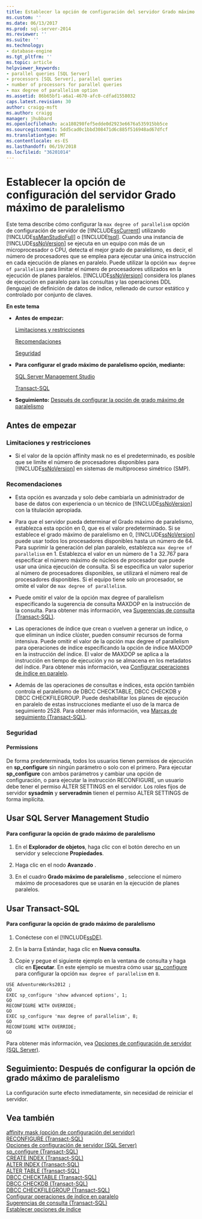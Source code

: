 ```yaml
---
title: Establecer la opción de configuración del servidor Grado máximo de paralelismo | Microsoft Docs
ms.custom: ''
ms.date: 06/13/2017
ms.prod: sql-server-2014
ms.reviewer: ''
ms.suite: ''
ms.technology:
- database-engine
ms.tgt_pltfrm: ''
ms.topic: article
helpviewer_keywords:
- parallel queries [SQL Server]
- processors [SQL Server], parallel queries
- number of processors for parallel queries
- max degree of parallelism option
ms.assetid: 86b65bf1-a6a1-4670-afc0-cdfad1558032
caps.latest.revision: 30
author: craigg-msft
ms.author: craigg
manager: jhubbard
ms.openlocfilehash: aca180298fef5edde0d2923e6676a535915bb5ce
ms.sourcegitcommit: 5dd5cad0c1bbd308471d6c885f516948ad67dfcf
ms.translationtype: MT
ms.contentlocale: es-ES
ms.lasthandoff: 06/19/2018
ms.locfileid: "36201014"
---
```

# <a name="configure-the-max-degree-of-parallelism-server-configuration-option"></a>Establecer la opción de configuración del servidor Grado máximo de paralelismo
  Este tema describe cómo configurar la `max degree of parallelism` opción de configuración de servidor de [!INCLUDE[ssCurrent](../../includes/sscurrent-md.md)] utilizando [!INCLUDE[ssManStudioFull](../../includes/ssmanstudiofull-md.md)] o [!INCLUDE[tsql](../../includes/tsql-md.md)]. Cuando una instancia de [!INCLUDE[ssNoVersion](../../includes/ssnoversion-md.md)] se ejecuta en un equipo con más de un microprocesador o CPU, detecta el mejor grado de paralelismo, es decir, el número de procesadores que se emplea para ejecutar una única instrucción en cada ejecución de planes en paralelo. Puede utilizar la opción `max degree of parallelism` para limitar el número de procesadores utilizados en la ejecución de planes paralelos. [!INCLUDE[ssNoVersion](../../includes/ssnoversion-md.md)] considera los planes de ejecución en paralelo para las consultas y las operaciones DDL (lenguaje) de definición de datos de índice, rellenado de cursor estático y controlado por conjunto de claves.  
  
 **En este tema**  
  
-   **Antes de empezar:**  
  
     [Limitaciones y restricciones](#Restrictions)  
  
     [Recomendaciones](#Recommendations)  
  
     [Seguridad](#Security)  
  
-   **Para configurar el grado máximo de paralelismo opción, mediante:**  
  
     [SQL Server Management Studio](#SSMSProcedure)  
  
     [Transact-SQL](#TsqlProcedure)  
  
-   **Seguimiento:**  [Después de configurar la opción de grado máximo de paralelismo](#FollowUp)  
  
##  <a name="BeforeYouBegin"></a> Antes de empezar  
  
###  <a name="Restrictions"></a> Limitaciones y restricciones  
  
-   Si el valor de la opción affinity mask no es el predeterminado, es posible que se limite el número de procesadores disponibles para [!INCLUDE[ssNoVersion](../../includes/ssnoversion-md.md)] en sistemas de multiproceso simétrico (SMP).  
  
###  <a name="Recommendations"></a> Recomendaciones  
  
-   Esta opción es avanzada y solo debe cambiarla un administrador de base de datos con experiencia o un técnico de [!INCLUDE[ssNoVersion](../../includes/ssnoversion-md.md)] con la titulación apropiada.  
  
-   Para que el servidor pueda determinar el Grado máximo de paralelismo, establezca esta opción en 0, que es el valor predeterminado. Si se establece el grado máximo de paralelismo en 0, [!INCLUDE[ssNoVersion](../../includes/ssnoversion-md.md)] puede usar todos los procesadores disponibles hasta un número de 64. Para suprimir la generación del plan paralelo, establezca `max degree of parallelism` en 1. Establezca el valor en un número de 1 a 32.767 para especificar el número máximo de núcleos de procesador que puede usar una única ejecución de consulta. Si se especifica un valor superior al número de procesadores disponibles, se utilizará el número real de procesadores disponibles. Si el equipo tiene solo un procesador, se omite el valor de `max degree of parallelism`.  
  
-   Puede omitir el valor de la opción max degree of parallelism especificando la sugerencia de consulta MAXDOP en la instrucción de la consulta. Para obtener más información, vea [Sugerencias de consulta &#40;Transact-SQL&#41;](/sql/t-sql/queries/hints-transact-sql-query).  
  
-   Las operaciones de índice que crean o vuelven a generar un índice, o que eliminan un índice clúster, pueden consumir recursos de forma intensiva. Puede omitir el valor de la opción max degree of parallelism para operaciones de índice especificando la opción de índice MAXDOP en la instrucción del índice. El valor de MAXDOP se aplica a la instrucción en tiempo de ejecución y no se almacena en los metadatos del índice. Para obtener más información, vea [Configurar operaciones de índice en paralelo](../../relational-databases/indexes/configure-parallel-index-operations.md).  
  
-   Además de las operaciones de consultas e índices, esta opción también controla el paralelismo de DBCC CHECKTABLE, DBCC CHECKDB y DBCC CHECKFILEGROUP. Puede deshabilitar los planes de ejecución en paralelo de estas instrucciones mediante el uso de la marca de seguimiento 2528. Para obtener más información, vea [Marcas de seguimiento &#40;Transact-SQL&#41;](/sql/t-sql/database-console-commands/dbcc-traceon-trace-flags-transact-sql).  
  
###  <a name="Security"></a> Seguridad  
  
####  <a name="Permissions"></a> Permissions  
 De forma predeterminada, todos los usuarios tienen permisos de ejecución en **sp_configure** sin ningún parámetro o solo con el primero. Para ejecutar **sp_configure** con ambos parámetros y cambiar una opción de configuración, o para ejecutar la instrucción RECONFIGURE, un usuario debe tener el permiso ALTER SETTINGS en el servidor. Los roles fijos de servidor **sysadmin** y **serveradmin** tienen el permiso ALTER SETTINGS de forma implícita.  
  
##  <a name="SSMSProcedure"></a> Usar SQL Server Management Studio  
  
#### <a name="to-configure-the-max-degree-of-parallelism-option"></a>Para configurar la opción de grado máximo de paralelismo  
  
1.  En el **Explorador de objetos**, haga clic con el botón derecho en un servidor y seleccione **Propiedades**.  
  
2.  Haga clic en el nodo **Avanzado** .  
  
3.  En el cuadro **Grado máximo de paralelismo** , seleccione el número máximo de procesadores que se usarán en la ejecución de planes paralelos.  
  
##  <a name="TsqlProcedure"></a> Usar Transact-SQL  
  
#### <a name="to-configure-the-max-degree-of-parallelism-option"></a>Para configurar la opción de grado máximo de paralelismo  
  
1.  Conéctese con el [!INCLUDE[ssDE](../../includes/ssde-md.md)].  
  
2.  En la barra Estándar, haga clic en **Nueva consulta**.  
  
3.  Copie y pegue el siguiente ejemplo en la ventana de consulta y haga clic en **Ejecutar**. En este ejemplo se muestra cómo usar [sp_configure](/sql/relational-databases/system-stored-procedures/sp-configure-transact-sql) para configurar la opción `max degree of parallelism` en `8`.  
  
```tsql  
USE AdventureWorks2012 ;  
GO   
EXEC sp_configure 'show advanced options', 1;  
GO  
RECONFIGURE WITH OVERRIDE;  
GO  
EXEC sp_configure 'max degree of parallelism', 8;  
GO  
RECONFIGURE WITH OVERRIDE;  
GO  
```  
  
 Para obtener más información, vea [Opciones de configuración de servidor &#40;SQL Server&#41;](server-configuration-options-sql-server.md).  
  
##  <a name="FollowUp"></a> Seguimiento: Después de configurar la opción de grado máximo de paralelismo  
 La configuración surte efecto inmediatamente, sin necesidad de reiniciar el servidor.  
  
## <a name="see-also"></a>Vea también  
 [affinity mask (opción de configuración del servidor)](affinity-mask-server-configuration-option.md)   
 [RECONFIGURE &#40;Transact-SQL&#41;](/sql/t-sql/language-elements/reconfigure-transact-sql)   
 [Opciones de configuración de servidor &#40;SQL Server&#41;](server-configuration-options-sql-server.md)   
 [sp_configure &#40;Transact-SQL&#41;](/sql/relational-databases/system-stored-procedures/sp-configure-transact-sql)   
 [CREATE INDEX &#40;Transact-SQL&#41;](/sql/t-sql/statements/create-index-transact-sql)   
 [ALTER INDEX &#40;Transact-SQL&#41;](/sql/t-sql/statements/alter-index-transact-sql)   
 [ALTER TABLE &#40;Transact-SQL&#41;](/sql/t-sql/statements/alter-table-transact-sql)   
 [DBCC CHECKTABLE &#40;Transact-SQL&#41;](/sql/t-sql/database-console-commands/dbcc-checktable-transact-sql)   
 [DBCC CHECKDB &#40;Transact-SQL&#41;](/sql/t-sql/database-console-commands/dbcc-checkdb-transact-sql)   
 [DBCC CHECKFILEGROUP &#40;Transact-SQL&#41;](/sql/t-sql/database-console-commands/dbcc-checkfilegroup-transact-sql)   
 [Configurar operaciones de índice en paralelo](../../relational-databases/indexes/configure-parallel-index-operations.md)   
 [Sugerencias de consulta &#40;Transact-SQL&#41;](/sql/t-sql/queries/hints-transact-sql-query)   
 [Establecer opciones de índice](../../relational-databases/indexes/set-index-options.md)  
  
  
